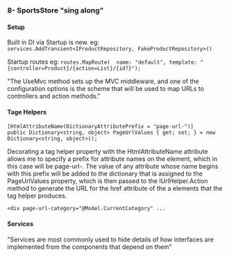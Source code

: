### 8- SportsStore "sing along"

#### Setup

Built in DI via Startup is new. eg: `services.AddTransient<IProductRepository, FakeProductRepository>()`

Startup routes eg: `routes.MapRoute(  name: "default", template: "{controller=Product}/{action=List}/{id?}");`

"The UseMvc method sets up the MVC middleware, and one of the configuration options is the scheme that will be used to map URLs to controllers and action methods."


#### Tage Helpers

```
[HtmlAttributeName(DictionaryAttributePrefix = "page-url-")]
public Dictionary<string, object> PageUrlValues { get; set; } = new Dictionary<string, object>();
```

Decorating a tag helper property with the HtmlAttributeName attribute allows me to specify a prefix for attribute names on the element, 
which in this case will be page-url-. 
The value of any attribute whose name begins with this prefix will be added to the dictionary that is assigned to the PageUrlValues property, 
which is then passed to the IUrlHelper.Action method to generate the URL for the href attribute of the a elements that the tag helper produces. 

`<div page-url-category="@Model.CurrentCategory" ...`

#### Services

"Services are most commonly used to hide details of how interfaces are implemented from the components that depend on them"